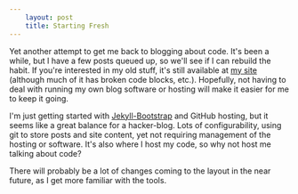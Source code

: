 ```yaml
---
    layout: post
    title: Starting Fresh
---
```


Yet another attempt to get me back to blogging about code. It's been a while, but I have a few posts queued up, so we'll see if I can rebuild the habit. If you're interested in my old stuff, it's still available at [my site](http://blog.technomadic.org/?cat=3) (although much of it has broken code blocks, etc.). Hopefully, not having to deal with running my own blog software or hosting will make it easier for me to keep it going.

I'm just getting started with [Jekyll-Bootstrap](http://jekyllbootstrap.com/) and GitHub hosting, but it seems like a great balance for a hacker-blog. Lots of configurability, using git to store posts and site content, yet not requiring management of the hosting or software. It's also where I host my code, so why not host me talking about code?

There will probably be a lot of changes coming to the layout in the near future, as I get more familiar with the tools.
